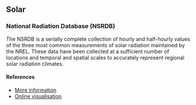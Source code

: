 ## Solar

### National Radiation Database (NSRDB)

The NSRDB is a serially complete collection of hourly and half-hourly values of the three most common measurements of solar radiation maintained by the NREL. These data have been collected at a sufficient number of locations and temporal and spatial scales to accurately represent regional solar radiation climates.

#### References
* [More information](https://nsrdb.nrel.gov/)
* [Online visualisation](https://nsrdb.nrel.gov/nsrdb-viewer)
